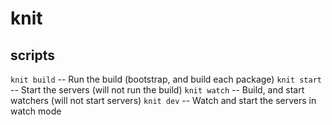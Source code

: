 # knit




## scripts

`knit build` -- Run the build (bootstrap, and build each package)
`knit start` -- Start the servers (will not run the build)
`knit watch` -- Build, and start watchers (will not start servers)
`knit dev` -- Watch and start the servers in watch mode
